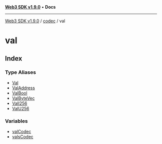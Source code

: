 [**Web3 SDK v1.9.0**](../../../../README.md) • **Docs**

***

[Web3 SDK v1.9.0](../../../../globals.md) / [codec](../../README.md) / val

# val

## Index

### Type Aliases

- [Val](type-aliases/Val.md)
- [ValAddress](type-aliases/ValAddress.md)
- [ValBool](type-aliases/ValBool.md)
- [ValByteVec](type-aliases/ValByteVec.md)
- [ValI256](type-aliases/ValI256.md)
- [ValU256](type-aliases/ValU256.md)

### Variables

- [valCodec](variables/valCodec.md)
- [valsCodec](variables/valsCodec.md)
